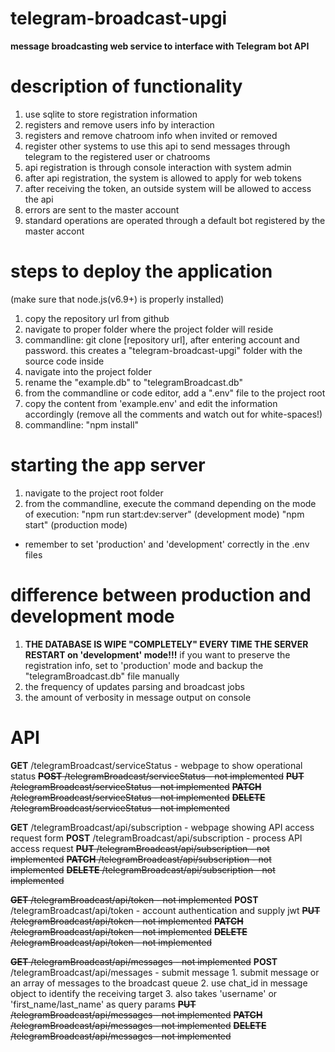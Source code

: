 # telegram-broadcast-upgi
**message broadcasting web service to interface with Telegram bot API**

# description of functionality
1. use sqlite to store registration information
2. registers and remove users info by interaction
3. registers and remove chatroom info when invited or removed
4. register other systems to use this api to send messages through telegram to the registered user or chatrooms
5. api registration is through console interaction with system admin
6. after api registration, the system is allowed to apply for web tokens
7. after receiving the token, an outside system will be allowed to access the api
8. errors are sent to the master account
9. standard operations are operated through a default bot registered by the master accont

# steps to deploy the application
(make sure that node.js(v6.9+) is properly installed)
1. copy the repository url from github
2. navigate to proper folder where the project folder will reside
3. commandline: git clone [repository url], after entering account and password.  this creates a "telegram-broadcast-upgi" folder with the source code inside
4. navigate into the project folder
5. rename the "example.db" to "telegramBroadcast.db"
6. from the commandline or code editor, add a ".env" file to the project root
7. copy the content from 'example.env' and edit the information accordingly (remove all the comments and watch out for white-spaces!)
8. commandline: "npm install"

# starting the app server
1. navigate to the project root folder
2. from the commandline, execute the command depending on the mode of execution:
"npm run start:dev:server" (development mode)
"npm start" (production mode)
* remember to set 'production' and 'development' correctly in the .env files

# difference between production and development mode
1. **THE DATABASE IS WIPE "COMPLETELY" EVERY TIME THE SERVER RESTART on 'development' mode!!!**  if you want to preserve the registration info, set to 'production' mode and backup the "telegramBroadcast.db" file manually
2. the frequency of updates parsing and broadcast jobs
3. the amount of verbosity in message output on console

# API
**GET** /telegramBroadcast/serviceStatus - webpage to show operational status
~~**POST** /telegramBroadcast/serviceStatus - not implemented~~
~~**PUT** /telegramBroadcast/serviceStatus - not implemented~~
~~**PATCH** /telegramBroadcast/serviceStatus - not implemented~~
~~**DELETE** /telegramBroadcast/serviceStatus - not implemented~~

**GET** /telegramBroadcast/api/subscription - webpage showing API access request form
**POST** /telegramBroadcast/api/subscription - process API access request
~~**PUT** /telegramBroadcast/api/subscription - not implemented~~
~~**PATCH** /telegramBroadcast/api/subscription - not implemented~~
~~**DELETE** /telegramBroadcast/api/subscription - not implemented~~

~~**GET** /telegramBroadcast/api/token - not implemented~~
**POST** /telegramBroadcast/api/token - account authentication and supply jwt
~~**PUT** /telegramBroadcast/api/token - not implemented~~
~~**PATCH** /telegramBroadcast/api/token - not implemented~~
~~**DELETE** /telegramBroadcast/api/token - not implemented~~

~~**GET** /telegramBroadcast/api/messages - not implemented~~
**POST** /telegramBroadcast/api/messages - submit message
    1. submit message or an array of messages to the broadcast queue
    2. use chat_id in message object to identify the receiving target
    3. also takes 'username' or 'first_name/last_name' as query params
~~**PUT** /telegramBroadcast/api/messages - not implemented~~
~~**PATCH** /telegramBroadcast/api/messages - not implemented~~
~~**DELETE** /telegramBroadcast/api/messages - not implemented~~

